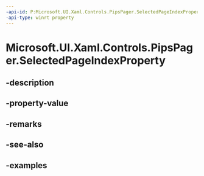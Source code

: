 ```yaml
---
-api-id: P:Microsoft.UI.Xaml.Controls.PipsPager.SelectedPageIndexProperty
-api-type: winrt property
---
```


# Microsoft.UI.Xaml.Controls.PipsPager.SelectedPageIndexProperty

<!--
public static Windows.UI.Xaml.DependencyProperty SelectedPageIndexProperty { get; }
-->


## -description

## -property-value

## -remarks

## -see-also

## -examples


